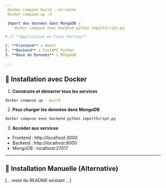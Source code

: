 ```yaml
---
 docker compose build --no-cache
 docker compose up -d

 Import des données dans MongoDB :
    docker compose exec backend python importScript.py

# 📦 **Application en Trois Parties**

1. **Frontend** : React
2. **Backend** : FastAPI Python
3. **Base de Données** : MongoDB

---
```


## 🐳 **Installation avec Docker**

1. **Construire et démarrer tous les services**
```sh
docker compose up --build
```

2. **Pour charger les données dans MongoDB**
```sh
docker compose exec backend python importScript.py
```

3. **Accéder aux services**
- Frontend : http://localhost:3000
- Backend : http://localhost:8000
- MongoDB : localhost:27017

---

## 🔧 **Installation Manuelle (Alternative)**

[... reste du README existant ...]
